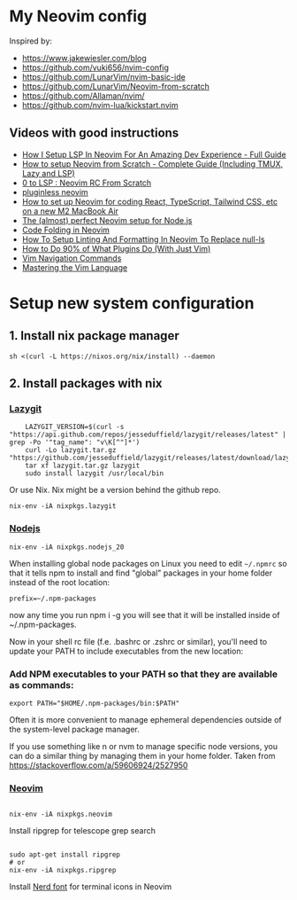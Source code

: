 # My Neovim config

Inspired by:

- https://www.jakewiesler.com/blog
- https://github.com/vuki656/nvim-config
- https://github.com/LunarVim/nvim-basic-ide
- https://github.com/LunarVim/Neovim-from-scratch
- https://github.com/Allaman/nvim/
- https://github.com/nvim-lua/kickstart.nvim

## Videos with good instructions

- [How I Setup LSP In Neovim For An Amazing Dev Experience - Full Guide](https://www.youtube.com/watch?v=NL8D8EkphUw)
- [How to setup Neovim from Scratch - Complete Guide (Including TMUX, Lazy and LSP)](https://www.youtube.com/watch?v=ZjMzBd1Dqz8&t=6842s)
- [0 to LSP : Neovim RC From Scratch](https://www.youtube.com/watch?v=w7i4amO_zaE)
- [pluginless neovim](https://www.youtube.com/watch?v=I5kT2c2XX38)
- [How to set up Neovim for coding React, TypeScript, Tailwind CSS, etc on a new M2 MacBook Air](https://www.youtube.com/watch?v=ajmK0ZNcM4Q)
- [The (almost) perfect Neovim setup for Node.js](https://www.youtube.com/watch?v=CVCBHHFXWNE)
- [Code Folding in Neovim](https://www.youtube.com/watch?v=f_f08KnAJOQ)
- [How To Setup Linting And Formatting In Neovim To Replace null-ls](https://www.youtube.com/watch?v=ybUE4D80XSk&pp=ygUGbmVvdmlt)
- [How to Do 90% of What Plugins Do (With Just Vim)](https://www.youtube.com/watch?v=XA2WjJbmmoM)
- [Vim Navigation Commands](https://www.youtube.com/watch?v=Qem8cpbJeYc)
- [Mastering the Vim Language](https://www.youtube.com/watch?v=wlR5gYd6um0)

# Setup new system configuration

## 1. Install nix package manager

```
sh <(curl -L https://nixos.org/nix/install) --daemon
```

## 2. Install packages with nix

### [Lazygit](https://github.com/jesseduffield/lazygit#installation)

```
    LAZYGIT_VERSION=$(curl -s "https://api.github.com/repos/jesseduffield/lazygit/releases/latest" | grep -Po '"tag_name": "v\K[^"]*')
    curl -Lo lazygit.tar.gz "https://github.com/jesseduffield/lazygit/releases/latest/download/lazygit_${LAZYGIT_VERSION}_Linux_x86_64.tar.gz"
    tar xf lazygit.tar.gz lazygit
    sudo install lazygit /usr/local/bin
```

Or use Nix. Nix might be a version behind the github repo.

```
nix-env -iA nixpkgs.lazygit
```

### [Nodejs](https://search.nixos.org/packages?channel=23.05&show=nodejs_20&from=0&size=50&sort=relevance&type=packages&query=nodejs)

```
nix-env -iA nixpkgs.nodejs_20
```

When installing global node packages on Linux you need to edit `~/.npmrc` so that it tells npm to install and find "global" packages in your home folder instead of the root location:

```
prefix=~/.npm-packages
```

now any time you run npm i -g <some-package> you will see that it will be installed inside of ~/.npm-packages.

Now in your shell rc file (f.e. .bashrc or .zshrc or similar), you'll need to update your PATH to include executables from the new location:

### Add NPM executables to your PATH so that they are available as commands:

```
export PATH="$HOME/.npm-packages/bin:$PATH"
```

Often it is more convenient to manage ephemeral dependencies outside of the system-level package manager.

If you use something like n or nvm to manage specific node versions, you can do a similar thing by managing them in your home folder.
Taken from https://stackoverflow.com/a/59606924/2527950

### [Neovim](https://search.nixos.org/packages?channel=23.05&show=neovim&from=0&size=50&sort=relevance&type=packages&query=neovim)

```

nix-env -iA nixpkgs.neovim

```

Install ripgrep for telescope grep search

```

sudo apt-get install ripgrep
# or
nix-env -iA nixpkgs.ripgrep

```

Install [Nerd font](https://www.nerdfonts.com/font-downloads) for terminal icons in Neovim
